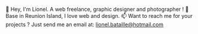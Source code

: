 👋 Hey, I'm Lionel. A web freelance, graphic designer and photographer !
🌱 Base in Reunion Island, I love web and design.
📫 Want to reach me for your projects ? Just send me an email at: lionel.bataille@hotmail.com
